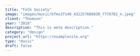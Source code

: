 ```yaml
---
title: "Folk Society"
image: "images/music/bfms37140_432257686830_7778782_n.jpeg"
client: "Thomson"
year: "2019"
description: "This is meta description."
category: "design"
project_url: "https://examplesite.org"
type: "music"
draft: false
---
```


